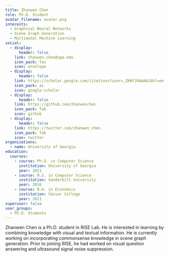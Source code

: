 ```yaml
---
title: Zhanwen Chen
role: Ph.D. Student
avatar_filename: avatar.png
interests:
  - Graphical Neural Networks
  - Scene Graph Generation
  - Multimodal Machine Learning
social:
  - display:
      header: false
    link: zhanwen.chen@uga.edu
    icon_pack: fas
    icon: envelope
  - display:
      header: false
    link: https://scholar.google.com/citations?user=_ZKWfJ0AAAAJ&hl=en
    icon_pack: ai
    icon: google-scholar
  - display:
      header: false
    link: https://github.com/zhanwenchen
    icon_pack: fab
    icon: github
  - display:
      header: false
    link: https://twitter.com/zhanwen_chen
    icon_pack: fab
    icon: twitter
organizations:
  - name: University of Georgia
education:
  courses:
    - course: Ph.D. in Computer Science
      institution: University of Georgia
      year: 2021
    - course: M.S. in Computer Science
      institution: Vanderbilt University
      year: 2016
    - course: B.A. in Economics
      institution: Vassar College
      year: 2011
superuser: false
user_groups:
  - Ph.D. Students
---
```

Zhanwen Chen is a Ph.D. student in RISE Lab. He is interested in learning by combining knowledge with visual and textual information. He is currently working on incorporating commonsense knowledge in scene graph generation. Prior to joining RISE, he had worked on visual question answering and ultrasound signal noise suppression.